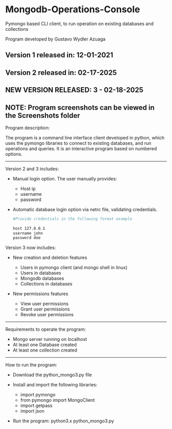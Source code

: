 # Mongodb-Operations-Console
Pymongo based CLI client, to run operation on existing databases and collections

Program developed by Gustavo Wydler Azuaga 

Version 1 released in: 12-01-2021
--------------------------------------------------------------------------------------------
Version 2 released in: 02-17-2025
--------------------------------------------------------------------------------------------
NEW VERSION RELEASED: 3 - 02-18-2025
--------------------------------------------------------------------------------------------

NOTE: Program screenshots can be viewed in the Screenshots folder
--------------------------------------------------------------------------------------------


Program description: 

The program is a command line interface client developed in python, which uses the pymongo libraries to connect to existing databases, and run operations and queries. It is an interactive program based on numbered options.

--------------------------------------------------------------------------------------------

Version 2 and 3 includes:

- Manual login option. The user manually provides:
  
  - Host ip
  - username
  - password

- Automatic database login option via netrc file, validating credentials.
  ```bash
  #Provide credentials in the following format example
     
  host 127.0.0.1
  username john
  password doe
  
  ```
  
Version 3 now includes:

- New creation and deletion features
	- Users in pymongo client (and mongo shell in linux)
	- Users in databases 
	- Mongodb databases
	- Collections in databases
	
- New permissions features

	- View user permissions
	- Grant user permissions
	- Revoke user permissions

--------------------------------------------------------------------------------------------


Requirements to operate the program:

- Mongo server running on localhost
- At least one Database created
- At least one collection created

--------------------------------------------------------------------------------------------

How to run the program:

- Download the python_mongo3.py file
- Install and import the following libraries:
  - import pymongo
  - from pymongo import MongoClient
  - import getpass
  - import json

- Run the program: python3.x python_mongo3.py




